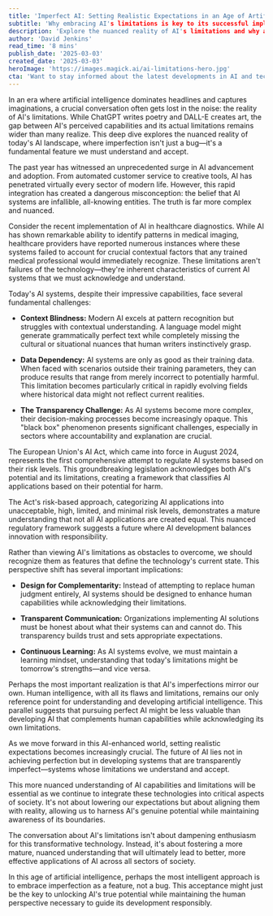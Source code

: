 ```yaml
---
title: 'Imperfect AI: Setting Realistic Expectations in an Age of Artificial Hype'
subtitle: 'Why embracing AI's limitations is key to its successful implementation'
description: 'Explore the nuanced reality of AI's limitations and why acknowledging them is essential for its successful implementation. Understand the challenges and embrace imperfections as fundamental features.'
author: 'David Jenkins'
read_time: '8 mins'
publish_date: '2025-03-03'
created_date: '2025-03-03'
heroImage: 'https://images.magick.ai/ai-limitations-hero.jpg'
cta: 'Want to stay informed about the latest developments in AI and tech? Follow us on LinkedIn for daily insights and expert analysis on the evolving landscape of artificial intelligence.'
---
```


In an era where artificial intelligence dominates headlines and captures imaginations, a crucial conversation often gets lost in the noise: the reality of AI's limitations. While ChatGPT writes poetry and DALL-E creates art, the gap between AI's perceived capabilities and its actual limitations remains wider than many realize. This deep dive explores the nuanced reality of today's AI landscape, where imperfection isn't just a bug—it's a fundamental feature we must understand and accept.

The past year has witnessed an unprecedented surge in AI advancement and adoption. From automated customer service to creative tools, AI has penetrated virtually every sector of modern life. However, this rapid integration has created a dangerous misconception: the belief that AI systems are infallible, all-knowing entities. The truth is far more complex and nuanced.

Consider the recent implementation of AI in healthcare diagnostics. While AI has shown remarkable ability to identify patterns in medical imaging, healthcare providers have reported numerous instances where these systems failed to account for crucial contextual factors that any trained medical professional would immediately recognize. These limitations aren't failures of the technology—they're inherent characteristics of current AI systems that we must acknowledge and understand.

Today's AI systems, despite their impressive capabilities, face several fundamental challenges:

- **Context Blindness:** Modern AI excels at pattern recognition but struggles with contextual understanding. A language model might generate grammatically perfect text while completely missing the cultural or situational nuances that human writers instinctively grasp.

- **Data Dependency:** AI systems are only as good as their training data. When faced with scenarios outside their training parameters, they can produce results that range from merely incorrect to potentially harmful. This limitation becomes particularly critical in rapidly evolving fields where historical data might not reflect current realities.

- **The Transparency Challenge:** As AI systems become more complex, their decision-making processes become increasingly opaque. This "black box" phenomenon presents significant challenges, especially in sectors where accountability and explanation are crucial.

The European Union's AI Act, which came into force in August 2024, represents the first comprehensive attempt to regulate AI systems based on their risk levels. This groundbreaking legislation acknowledges both AI's potential and its limitations, creating a framework that classifies AI applications based on their potential for harm.

The Act's risk-based approach, categorizing AI applications into unacceptable, high, limited, and minimal risk levels, demonstrates a mature understanding that not all AI applications are created equal. This nuanced regulatory framework suggests a future where AI development balances innovation with responsibility.

Rather than viewing AI's limitations as obstacles to overcome, we should recognize them as features that define the technology's current state. This perspective shift has several important implications:

- **Design for Complementarity:** Instead of attempting to replace human judgment entirely, AI systems should be designed to enhance human capabilities while acknowledging their limitations.

- **Transparent Communication:** Organizations implementing AI solutions must be honest about what their systems can and cannot do. This transparency builds trust and sets appropriate expectations.

- **Continuous Learning:** As AI systems evolve, we must maintain a learning mindset, understanding that today's limitations might be tomorrow's strengths—and vice versa.

Perhaps the most important realization is that AI's imperfections mirror our own. Human intelligence, with all its flaws and limitations, remains our only reference point for understanding and developing artificial intelligence. This parallel suggests that pursuing perfect AI might be less valuable than developing AI that complements human capabilities while acknowledging its own limitations.

As we move forward in this AI-enhanced world, setting realistic expectations becomes increasingly crucial. The future of AI lies not in achieving perfection but in developing systems that are transparently imperfect—systems whose limitations we understand and accept.

This more nuanced understanding of AI capabilities and limitations will be essential as we continue to integrate these technologies into critical aspects of society. It's not about lowering our expectations but about aligning them with reality, allowing us to harness AI's genuine potential while maintaining awareness of its boundaries.

The conversation about AI's limitations isn't about dampening enthusiasm for this transformative technology. Instead, it's about fostering a more mature, nuanced understanding that will ultimately lead to better, more effective applications of AI across all sectors of society.

In this age of artificial intelligence, perhaps the most intelligent approach is to embrace imperfection as a feature, not a bug. This acceptance might just be the key to unlocking AI's true potential while maintaining the human perspective necessary to guide its development responsibly.